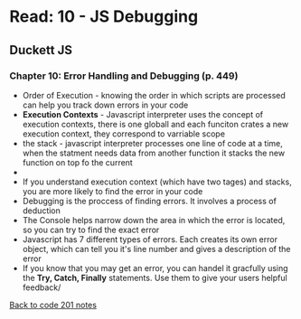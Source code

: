 # Read: 10 - JS Debugging

## Duckett JS

### Chapter 10: Error Handling and Debugging (p. 449)

- Order of Execution - knowing the order in which scripts are processed can help you track down errors in your code
- **Execution Contexts** - Javascript interpreter uses the concept of execution contexts, there is one globall and each funciton crates a new execution context, they correspond to varriable scope
- the stack - javascript interpreter processes one line of code at a time, when the statment needs data from another function it stacks the new function on top fo the current
- 
- If you understand execution context (which have two tages) and stacks, you are more likely to find the error in your code
- Debugging is the proccess of finding errors. It involves a process of deduction
- The Console helps narrow down the area in which the error is located, so you can try to find the exact error
- Javascript has 7 different types of errors. Each creates its own error object, which can tell you it's line number and gives a description of the error
- If you know that you may get an error, you can handel it gracfully using the **Try, Catch, Finally** statements. Use them to give your users helpful feedback/

[Back to code 201 notes](../201.md)